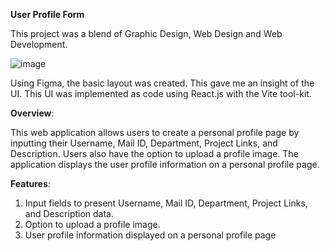 **User Profile Form**


This project was a blend of Graphic Design, Web Design and Web Development.

![image](https://github.com/user-attachments/assets/7b394a47-7d24-41d5-9ec7-49a97f39cd4a)

Using Figma, the basic layout was created. This gave me an insight of the UI. 
This UI was implemented as code using React.js with the Vite tool-kit.

**Overview**:

This web application allows users to create a personal profile page by inputting their Username, Mail ID, Department, Project Links, and Description. 
Users also have the option to upload a profile image. The application displays the user profile information on a personal profile page.

**Features**:
1. Input fields to present Username, Mail ID, Department, Project Links, and Description data.
2. Option to upload a profile image.
3. User profile information displayed on a personal profile page
